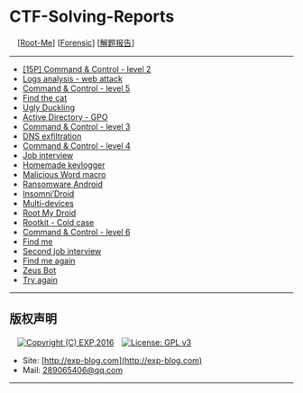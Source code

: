 # CTF-Solving-Reports
　[[Root-Me](https://www.root-me.org/)] [[Forensic](https://www.root-me.org/en/Challenges/Forensic/)] [[解题报告](http://exp-blog.com/2019/01/02/pid-2597/6/)]

------

- [\[15P\] Command & Control - level 2](https://github.com/lyy289065406/CTF-Solving-Reports/tree/master/rootme/Forensic/%5B01%5D%20%5B15P%5D%20Command%20%26%20Control%20-%20level%202)
- [Logs analysis - web attack](#)
- [Command & Control - level 5](#)
- [Find the cat](#)
- [Ugly Duckling](#)
- [Active Directory - GPO](#)
- [Command & Control - level 3](#)
- [DNS exfiltration](#)
- [Command & Control - level 4](#)
- [Job interview](#)
- [Homemade keylogger](#)
- [Malicious Word macro](#)
- [Ransomware Android](#)
- [Insomni’Droid](#)
- [Multi-devices](#)
- [Root My Droid](#)
- [Rootkit - Cold case](#)
- [Command & Control - level 6](#)
- [Find me](#)
- [Second job interview](#)
- [Find me again](#)
- [Zeus Bot](#)
- [Try again](#)

------

## 版权声明

　[![Copyright (C) EXP,2016](https://img.shields.io/badge/Copyright%20(C)-EXP%202016-blue.svg)](http://exp-blog.com)　[![License: GPL v3](https://img.shields.io/badge/License-GPL%20v3-blue.svg)](https://www.gnu.org/licenses/gpl-3.0)
  

- Site: [http://exp-blog.com](http://exp-blog.com) 
- Mail: <a href="mailto:289065406@qq.com?subject=[EXP's Github]%20Your%20Question%20（请写下您的疑问）&amp;body=What%20can%20I%20help%20you?%20（需要我提供什么帮助吗？）">289065406@qq.com</a>


------
